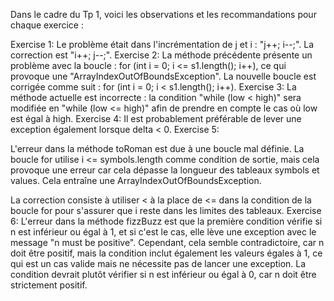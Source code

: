 
Dans le cadre du Tp 1, voici les observations et les recommandations pour chaque exercice :

Exercise 1:
Le problème était dans l'incrémentation de j et i : "j++; i--;".
La correction est "i++; j--;".
Exercise 2:
La méthode précédente présente un problème avec la boucle : for (int i = 0; i <= s1.length(); i++), ce qui provoque une "ArrayIndexOutOfBoundsException".
La nouvelle boucle est corrigée comme suit : for (int i = 0; i < s1.length(); i++).
Exercise 3:
La méthode actuelle est incorrecte : la condition "while (low < high)" sera modifiée en "while (low <= high)" afin de prendre en compte le cas où low est égal à high.
Exercise 4:
Il est probablement préférable de lever une exception également lorsque delta < 0.
Exercise 5:

L'erreur dans la méthode toRoman est due à une boucle mal définie. La boucle for utilise i <= symbols.length comme condition de sortie, mais cela provoque une erreur car cela dépasse la longueur des tableaux symbols et values.
Cela entraîne une ArrayIndexOutOfBoundsException.

La correction consiste à utiliser < à la place de <= dans la condition de la boucle for pour s'assurer que i reste dans les limites des tableaux.
Exercise 6:
L'erreur dans la méthode fizzBuzz est que la première condition vérifie si n est inférieur ou égal à 1, et si c'est le cas, elle lève une exception avec le message "n must be positive". 
Cependant, cela semble contradictoire, car n doit être positif, mais la condition inclut également les valeurs égales à 1, ce qui est un cas valide mais ne nécessite pas de lancer une exception.
La condition devrait plutôt vérifier si n est inférieur ou égal à 0, car n doit être strictement positif.
